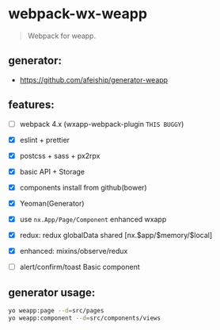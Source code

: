 # webpack-wx-weapp
> Webpack for weapp.

## generator:
+ https://github.com/afeiship/generator-weapp

## features:
- [ ] webpack 4.x (wxapp-webpack-plugin `THIS BUGGY`)
- [x] eslint + prettier
- [x] postcss + sass + px2rpx
- [x] basic API + Storage
- [x] components install from github(bower)
- [x] Yeoman(Generator) 
- [x] use `nx.App/Page/Component` enhanced wxapp
- [x] redux: redux globalData shared [nx.\$app/\$memory/\$local]
- [x] enhanced: mixins/observe/redux
- [ ] alert/confirm/toast Basic component



## generator usage:
```bash
yo weapp:page --d=src/pages
yo weapp:component --d=src/components/views
```
